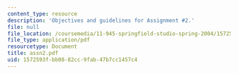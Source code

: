 ```yaml
---
content_type: resource
description: 'Objectives and guidelines for Assignment #2.'
file: null
file_location: /coursemedia/11-945-springfield-studio-spring-2004/1572593fbb0882cc9fab47b7cc1457c4_assn2.pdf
file_type: application/pdf
resourcetype: Document
title: assn2.pdf
uid: 1572593f-bb08-82cc-9fab-47b7cc1457c4
---
```

